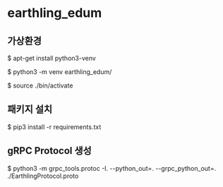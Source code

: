 # earthling_edum

## 가상환경
$ apt-get install python3-venv 

$ python3 -m venv earthling_edum/

$ source ./bin/activate

## 패키지 설치
$ pip3 install -r requirements.txt

## gRPC Protocol 생성
$ python3 -m grpc_tools.protoc -I. --python_out=. --grpc_python_out=. ./EarthlingProtocol.proto
